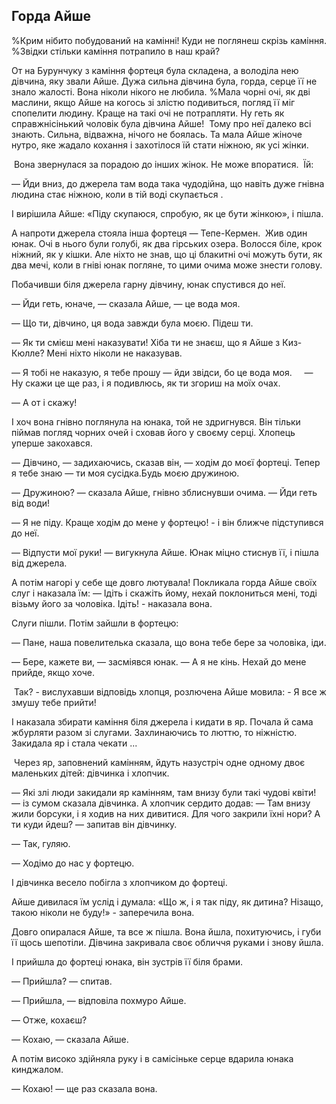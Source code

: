 ## Горда Айше

%Крим нiбито побудований на камiнні!
Куди не поглянеш скрізь каміння.
%Звідки стiльки каміння потрапило в наш край?

От на Бурунчуку з каміння фортеця була складена, а володіла нею дівчина, яку звали Айше.
Дужа сильна дівчина була, горда, серце її не знало жалості.
Вона ніколи нікого не любила.
%Мала чорні очі, як двi маслини, якщо Айше на когось зi злiстю подивиться, погляд її міг спопелити людину.
Краще на такі очі не потрапляти.
Ну геть як справжнісінький чоловік була дівчина Айше!
 Тому про неї далеко всі знають.
Сильна, відважна, нічого не боялась.
Та мала Айше жіноче нутро, яке жадало кохання і захотілося їй стати ніжною, як усі жінки.

 Вона звернулася за порадою до інших жінок.
Не може впоратися.
 Їй:

— Йди вниз, до джерела там вода така чудодійна, що навіть дуже гнівна людина стає ніжною, коли в тій воді скупається .

І вирішила Айше: «Піду скупаюся, спробую, як це бути жінкою», і пішла.

А напроти джерела стояла інша фортеця — Тепе-Кермен.
 Жив один юнак.
Очі в нього були голубі, як два гірських озера.
Волосся біле, крок ніжний, як у кішки.
Але ніхто не знав, що ці блакитні очі можуть бути, як два мечі, коли в гніві юнак погляне, то цими очима може знести голову.

Побачивши біля джерела гарну дівчину, юнак спустився до неї.

— Йди геть, юначе, — сказала Айше, — це вода моя.

— Що ти, дівчино, ця вода завжди була моєю.
Підеш ти.

— Як ти смієш мені наказувати!
Хіба ти не знаєш, що я Айше з Киз-Кюлле?
Мені ніхто ніколи не наказував.

— Я тобі не наказую, я тебе прошу — йди звідси, бо це вода моя.     — Ну скажи це ще раз, і я подивлюсь, як ти згориш на моїх очах.

— А от і скажу!

І хоч вона гнівно поглянула на юнака, той не здригнувся.
Він тільки піймав погляд чорних очей і сховав його у своєму серці.
Хлопець уперше закохався.

— Дівчино, — задихаючись, сказав він, — ходім до моєї фортеці.
Тепер я тебе знаю — ти моя сусідка.Будь моєю дружиною.

— Дружиною? — сказала Айше, гнівно зблиснувши очима. — Йди геть від води!

— Я не піду.
Краще ходім до мене у фортецю! - і він ближче підступився до неї.

— Відпусти мої руки! — вигукнула Айше.
Юнак міцно стиснув її, і пішла від джерела.

А потім нагорі у себе ще довго лютувала!
Покликала горда Айше своїх слуг і наказала їм: — Ідіть і скажіть йому, нехай поклониться мені, тоді візьму його за чоловіка.
Ідіть! - наказала вона.

Слуги пішли.
Потім зайшли в фортецю:

— Пане, наша повелителька сказала, що вона тебе бере за чоловіка, іди.

— Бере, кажете ви, — засміявся юнак. — А я не кінь.
Нехай до мене прийде, якщо хоче.

 Так? - вислухавши відповідь хлопця, розлючена Айше мовила: - Я все ж змушу тебе прийти!

І наказала збирати каміння біля джерела і кидати в яр.
Почала й сама жбурляти разом зі слугами.
Захлинаючись то люттю, то ніжністю.
Закидала яр і стала чекати ...

 Через яр, заповнений камінням, йдуть назустріч одне одному двоє маленьких дітей: дівчинка і хлопчик.

— Які злі люди закидали яр камінням, там внизу були такі чудові квіти! — із сумом сказала дівчинка.
А хлопчик сердито додав: — Там внизу жили борсуки, і я ходив на них дивитися.
Для чого закрили їхні нори?
А ти куди йдеш? — запитав він дівчинку.

— Так, гуляю.

— Ходімо до нас у фортецю.

І дівчинка весело побігла з хлопчиком до фортеці.

Айше дивилася їм услід і думала: «Що ж, і я так піду, як дитина?
Нізащо, такою ніколи не буду!» - заперечила вона.

Довго опиралася Айше, та все ж пішла.
Вона йшла, похитуючись, і губи її щось шепотіли.
Дівчина закривала своє обличчя руками і знову йшла.

І прийшла до фортеці юнака, він зустрів її біля брами.

— Прийшла? — спитав.

— Прийшла, — відповіла похмуро Айше.

— Отже, кохаєш?

— Кохаю, — сказала Айше.

А потім високо здійняла руку і в самісіньке серце вдарила юнака кинджалом.

— Кохаю! — ще раз сказала вона.
